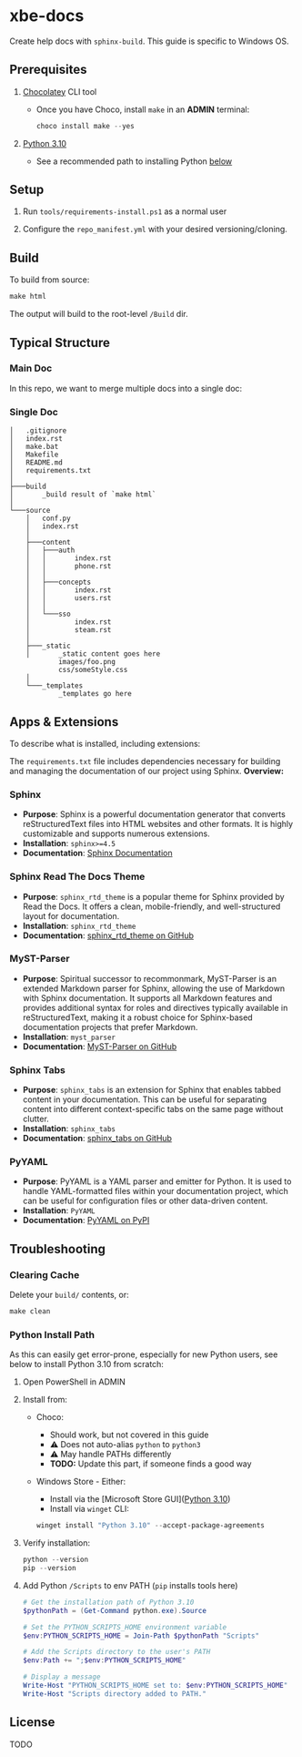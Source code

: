 # xbe-docs

Create help docs with `sphinx-build`. This guide is specific to Windows OS.

## Prerequisites

1. [Chocolatey](https://chocolatey.org/) CLI tool
	- Once you have Choco, install `make` in an **ADMIN** terminal:
		```powershell
		choco install make --yes
		```

2. [Python 3.10](https://apps.microsoft.com/detail/9pjpw5ldxlz5)
	- See a recommended path to installing Python [below](#python-install-path)

## Setup

1. Run `tools/requirements-install.ps1` as a normal user

2. Configure the `repo_manifest.yml` with your desired versioning/cloning.

## Build

To build from source:

```powershell
make html
```

The output will build to the root-level `/Build` dir.

## Typical Structure

### Main Doc

In this repo, we want to merge multiple docs into a single doc:

### Single Doc

```
│   .gitignore
│   index.rst
│   make.bat
│   Makefile
│   README.md
│   requirements.txt
│
├───build
│       _build result of `make html`
│
└───source
    │   conf.py
    │   index.rst
    │
    ├───content
    │   ├───auth
    │   │       index.rst
    │   │       phone.rst
    │   │
    │   ├───concepts
    │   │       index.rst
    │   │       users.rst
    │   │
    │   └───sso
    │           index.rst
    │           steam.rst
    │
    ├───_static
    │       _static content goes here
			images/foo.png
			css/someStyle.css
    │
    └───_templates
            _templates go here
```

## Apps & Extensions

To describe what is installed, including extensions:

The `requirements.txt` file includes dependencies necessary for building and managing the documentation of our project using Sphinx. **Overview:**

### Sphinx

- **Purpose**: Sphinx is a powerful documentation generator that converts reStructuredText files into HTML websites and other formats. It is highly customizable and supports numerous extensions.
- **Installation**: `sphinx>=4.5`
- **Documentation**: [Sphinx Documentation](https://www.sphinx-doc.org/en/master/)

### Sphinx Read The Docs Theme

- **Purpose**: `sphinx_rtd_theme` is a popular theme for Sphinx provided by Read the Docs. It offers a clean, mobile-friendly, and well-structured layout for documentation.
- **Installation**: `sphinx_rtd_theme`
- **Documentation**: [sphinx_rtd_theme on GitHub](https://github.com/readthedocs/sphinx_rtd_theme)

### MyST-Parser

- **Purpose**: Spiritual successor to recommonmark, MyST-Parser is an extended Markdown parser for Sphinx, allowing the use of Markdown with Sphinx documentation. It supports all Markdown features and provides additional syntax for roles and directives typically available in reStructuredText, making it a robust choice for Sphinx-based documentation projects that prefer Markdown.
- **Installation**: `myst_parser`
- **Documentation**: [MyST-Parser on GitHub](https://github.com/executablebooks/MyST-Parser)

### Sphinx Tabs

- **Purpose**: `sphinx_tabs` is an extension for Sphinx that enables tabbed content in your documentation. This can be useful for separating content into different context-specific tabs on the same page without clutter.
- **Installation**: `sphinx_tabs`
- **Documentation**: [sphinx_tabs on GitHub](https://github.com/djungelorm/sphinx-tabs)

### PyYAML

- **Purpose**: PyYAML is a YAML parser and emitter for Python. It is used to handle YAML-formatted files within your documentation project, which can be useful for configuration files or other data-driven content.
- **Installation**: `PyYAML`
- **Documentation**: [PyYAML on PyPI](https://pypi.org/project/PyYAML/)

## Troubleshooting

### Clearing Cache

Delete your `build/` contents, or:

```powershell
make clean
```

### Python Install Path

As this can easily get error-prone, especially for new Python users, see below to install Python 3.10 from scratch:

1. Open PowerShell in ADMIN
2. Install from:
	- Choco:
		- Should work, but not covered in this guide
		- ⚠️ Does not auto-alias `python` to `python3`
		- ⚠️ May handle PATHs differently
		- **TODO:** Update this part, if someone finds a good way
		
	- Windows Store - Either:
		- Install via the [Microsoft Store GUI]([Python 3.10](https://apps.microsoft.com/detail/9pjpw5ldxlz5))
		- Install via `winget` CLI:
		```powershell
		winget install "Python 3.10" --accept-package-agreements
		```
	
3. Verify installation:
	```powershell
	python --version
	pip --version
	```
	
4. Add Python `/Scripts` to env PATH (`pip` installs tools here)
	```powershell
	# Get the installation path of Python 3.10
	$pythonPath = (Get-Command python.exe).Source

	# Set the PYTHON_SCRIPTS_HOME environment variable
	$env:PYTHON_SCRIPTS_HOME = Join-Path $pythonPath "Scripts"

	# Add the Scripts directory to the user's PATH
	$env:Path += ";$env:PYTHON_SCRIPTS_HOME"

	# Display a message
	Write-Host "PYTHON_SCRIPTS_HOME set to: $env:PYTHON_SCRIPTS_HOME"
	Write-Host "Scripts directory added to PATH."
	```

## License

TODO
